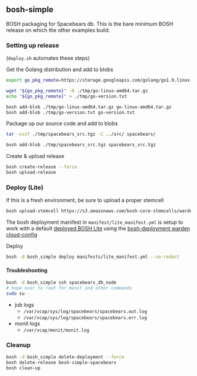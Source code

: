 ## bosh-simple

BOSH packaging for Spacebears db. This is the bare minimum BOSH release on which the other examples
build.

### Setting up release

(`deploy.sh` automates these steps)

Get the Golang distribution and add to blobs

```bash
export go_pkg_remote=https://storage.googleapis.com/golang/go1.9.linux-amd64.tar.gz

wget "${go_pkg_remote}" -O ./tmp/go-linux-amd64.tar.gz
echo "${go_pkg_remote}" > ./tmp/go-version.txt

bosh add-blob ./tmp/go-linux-amd64.tar.gz go-linux-amd64.tar.gz
bosh add-blob ./tmp/go-version.txt go-version.txt
```

Package up our source code and add to blobs
```bash
tar -cvzf ./tmp/spacebears_src.tgz -C ../src/ spacebears/

bosh add-blob ./tmp/spacebears_src.tgz spacebears_src.tgz
```

Create & upload release
```bash
bosh create-release --force
bosh upload-release
```

### Deploy (Lite)

If this is a fresh environment, be sure to upload a proper stemcell
```bash
bosh upload-stemcell https://s3.amazonaws.com/bosh-core-stemcells/warden/bosh-stemcell-3445.7-warden-boshlite-ubuntu-trusty-go_agent.tgz
```

The bosh deployment manifest in `manifest/lite_manifest.yml` is setup to work
with a default [deployed BOSH Lite](https://bosh.io/docs/bosh-lite) using
the [bosh-deployment warden cloud-config](https://github.com/cloudfoundry/cf-deployment/blob/master/iaas-support/bosh-lite/cloud-config.yml)

Deploy
```bash
bosh -d bosh_simple deploy manifests/lite_manifest.yml --no-redact
```

#### Troubleshooting
```bash
bosh -d bosh_simple ssh spacebears_db_node
# hope over to root for monit and other commands
sudo su -
```

* job logs
    * `/var/vcap/sys/log/spacebears/spacebears.out.log`
    * `/var/vcap/sys/log/spacebears/spacebears.err.log`
* monit logs
    * `/var/vcap/monit/monit.log`

###  Cleanup

```bash
bosh -d bosh_simple delete-deployment --force
bosh delete-release bosh-simple-spacebears
bosh clean-up
```
